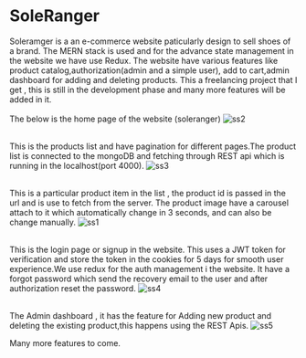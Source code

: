 # SoleRanger


Soleramger is a an e-commerce website paticularly design to sell shoes of a brand. The MERN stack is used and for the advance state management in the website we have use Redux.
The website have various features like product catalog,authorization(admin and a simple user), add to cart,admin dashboard for adding and deleting products.
This a freelancing project that I get , this is still in the development phase and many more features will be added in it.
<br />
<br />
The below is the home page of the website (soleranger)
![ss2](https://github.com/rithikrajkumar4/soleranger2/assets/60754009/186f3bf2-7b8f-4c2d-ac2f-824bfa507483)
<br /><br />

This is the products list and have pagination for different pages.The product list is connected to the mongoDB and fetching through REST api which is running in the localhost(port 4000).
![ss3](https://github.com/rithikrajkumar4/soleranger2/assets/60754009/a923e5c9-b5c5-4afd-9aaa-dc152e1cdb3d)
<br /><br />

This is a particular product item in the list , the product id is passed in the url and is use to fetch from the server.
The product image have a carousel attach to it which automatically change in 3 seconds, and can also be change manually.
![ss1](https://github.com/rithikrajkumar4/soleranger2/assets/60754009/d846ffbb-fbb7-4383-8b50-6b1c7e3c759e)
<br /><br />

This is the login page or signup in the website. This uses a JWT token for verification and store the token in the cookies for 5 days for smooth user experience.We use redux for the auth management i the website.
It have a forgot password which send the recovery email to the user and after authorization reset the password.
![ss4](https://github.com/rithikrajkumar4/soleranger2/assets/60754009/7adf6dba-3d02-4aad-a90c-0c01b341e1c4)
<br /><br />

The Admin dashboard , it has the feature for Adding new product and deleting the existing product,this happens using the REST Apis.
![ss5](https://github.com/rithikrajkumar4/soleranger2/assets/60754009/c07520ad-d9c8-4b0d-a7d0-34d727bd53a9)

Many more features to come.

